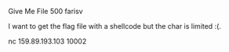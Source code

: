 Give Me File
500
farisv

I want to get the flag file with a shellcode but the char is limited :(.

nc 159.89.193.103 10002
